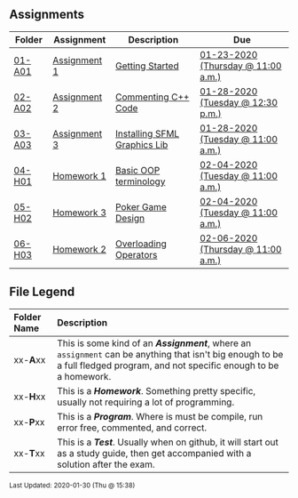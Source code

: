 ## Assignments
| Folder | Assignment | Description | Due|
 | ------------|------------|------------|------------|
 | [01-A01](https://github.com/rugbyprof/2143-Object-Oriented-Programming/tree/master/Assignments/01-A01) | [ Assignment 1 ](https://github.com/rugbyprof/2143-Object-Oriented-Programming/tree/master/Assignments/01-A01) | [ Getting Started](https://github.com/rugbyprof/2143-Object-Oriented-Programming/tree/master/Assignments/01-A01) | [01-23-2020 (Thursday @ 11:00 a.m.)](https://github.com/rugbyprof/2143-Object-Oriented-Programming/tree/master/Assignments/01-A01) |
 | [02-A02](https://github.com/rugbyprof/2143-Object-Oriented-Programming/tree/master/Assignments/02-A02) | [ Assignment 2 ](https://github.com/rugbyprof/2143-Object-Oriented-Programming/tree/master/Assignments/02-A02) | [ Commenting C++ Code](https://github.com/rugbyprof/2143-Object-Oriented-Programming/tree/master/Assignments/02-A02) | [01-28-2020 (Tuesday @ 12:30 p.m.)](https://github.com/rugbyprof/2143-Object-Oriented-Programming/tree/master/Assignments/02-A02) |
 | [03-A03](https://github.com/rugbyprof/2143-Object-Oriented-Programming/tree/master/Assignments/03-A03) | [ Assignment 3 ](https://github.com/rugbyprof/2143-Object-Oriented-Programming/tree/master/Assignments/03-A03) | [ Installing SFML Graphics Lib](https://github.com/rugbyprof/2143-Object-Oriented-Programming/tree/master/Assignments/03-A03) | [01-28-2020 (Tuesday @ 11:00 a.m.)](https://github.com/rugbyprof/2143-Object-Oriented-Programming/tree/master/Assignments/03-A03) |
 | [04-H01](https://github.com/rugbyprof/2143-Object-Oriented-Programming/tree/master/Assignments/04-H01) | [ Homework 1 ](https://github.com/rugbyprof/2143-Object-Oriented-Programming/tree/master/Assignments/04-H01) | [ Basic OOP terminology](https://github.com/rugbyprof/2143-Object-Oriented-Programming/tree/master/Assignments/04-H01) | [02-04-2020 (Tuesday @ 11:00 a.m.)](https://github.com/rugbyprof/2143-Object-Oriented-Programming/tree/master/Assignments/04-H01) |
 | [05-H02](https://github.com/rugbyprof/2143-Object-Oriented-Programming/tree/master/Assignments/05-H02) | [ Homework 3 ](https://github.com/rugbyprof/2143-Object-Oriented-Programming/tree/master/Assignments/05-H02) | [ Poker Game Design](https://github.com/rugbyprof/2143-Object-Oriented-Programming/tree/master/Assignments/05-H02) | [02-04-2020 (Tuesday @ 11:00 a.m.)](https://github.com/rugbyprof/2143-Object-Oriented-Programming/tree/master/Assignments/05-H02) |
 | [06-H03](https://github.com/rugbyprof/2143-Object-Oriented-Programming/tree/master/Assignments/06-H03) | [ Homework 2 ](https://github.com/rugbyprof/2143-Object-Oriented-Programming/tree/master/Assignments/06-H03) | [ Overloading Operators](https://github.com/rugbyprof/2143-Object-Oriented-Programming/tree/master/Assignments/06-H03) | [02-06-2020 (Thursday @ 11:00 a.m.)](https://github.com/rugbyprof/2143-Object-Oriented-Programming/tree/master/Assignments/06-H03) |

    
## File Legend

| Folder Name | Description |
|:-----------|:-------------|
|xx-**A**xx | This is some kind of an ***Assignment***, where an `assignment` can be anything that isn't big enough to be a full fledged program, and not specific enough to be a homework. |
|xx-**H**xx | This is a ***Homework***. Something pretty specific, usually not requiring a lot of programming. |
|xx-**P**xx | This is a ***Program***. Where is must be compile, run error free, commented, and correct. |
|xx-**T**xx | This is a ***Test***. Usually when on github, it will start out as a study guide, then get accompanied with a solution after the exam. |

    
<sup>Last Updated: 2020-01-30 (Thu @ 15:38)</sup>